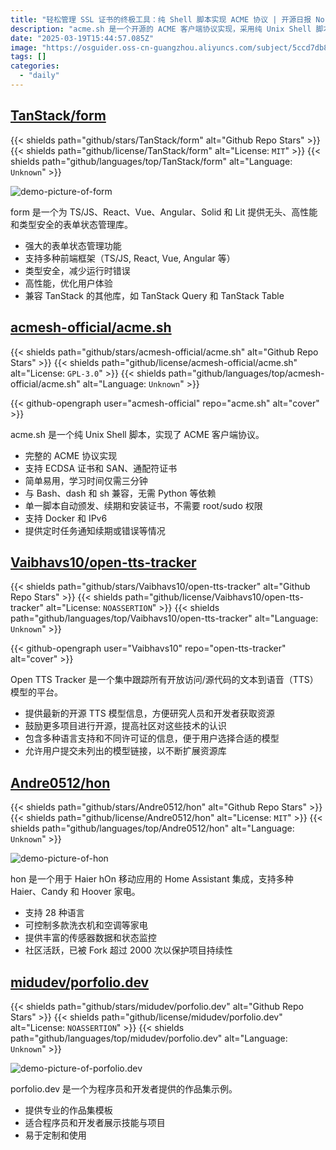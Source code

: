 ```yaml
---
title: "轻松管理 SSL 证书的终极工具：纯 Shell 脚本实现 ACME 协议 | 开源日报 No.544"
description: "acme.sh 是一个开源的 ACME 客户端协议实现，采用纯 Unix Shell 脚本，支持 ECDSA 证书、SAN 和通配符证书，易于使用且无需额外依赖，能够自动颁发、续期和安装证书，支持 Docker 和 IPv6，且提供续期和错误的定时通知功能。"
date: "2025-03-19T15:44:57.085Z"
image: "https://osguider.oss-cn-guangzhou.aliyuncs.com/subject/5ccd7db837a650ecfe0171ecef7f8cf9.png"
tags: []
categories:
  - "daily"
---
```


## [TanStack/form](https://github.com/TanStack/form)

{{< shields path="github/stars/TanStack/form" alt="Github Repo Stars" >}} {{< shields path="github/license/TanStack/form" alt="License: `MIT`" >}} {{< shields path="github/languages/top/TanStack/form" alt="Language: `Unknown`" >}}

![demo-picture-of-form](https://static.osguider.com/subject/github/TanStack/form/6a07b44dfbd1d80e6e90d1a8427660b7.png)

form 是一个为 TS/JS、React、Vue、Angular、Solid 和 Lit 提供无头、高性能和类型安全的表单状态管理库。

- 强大的表单状态管理功能
- 支持多种前端框架（TS/JS, React, Vue, Angular 等）
- 类型安全，减少运行时错误
- 高性能，优化用户体验
- 兼容 TanStack 的其他库，如 TanStack Query 和 TanStack Table
  
## [acmesh-official/acme.sh](https://github.com/acmesh-official/acme.sh)

{{< shields path="github/stars/acmesh-official/acme.sh" alt="Github Repo Stars" >}} {{< shields path="github/license/acmesh-official/acme.sh" alt="License: `GPL-3.0`" >}} {{< shields path="github/languages/top/acmesh-official/acme.sh" alt="Language: `Unknown`" >}}

{{< github-opengraph user="acmesh-official" repo="acme.sh" alt="cover" >}}

acme.sh 是一个纯 Unix Shell 脚本，实现了 ACME 客户端协议。

- 完整的 ACME 协议实现
- 支持 ECDSA 证书和 SAN、通配符证书
- 简单易用，学习时间仅需三分钟
- 与 Bash、dash 和 sh 兼容，无需 Python 等依赖
- 单一脚本自动颁发、续期和安装证书，不需要 root/sudo 权限
- 支持 Docker 和 IPv6
- 提供定时任务通知续期或错误等情况
  
## [Vaibhavs10/open-tts-tracker](https://github.com/Vaibhavs10/open-tts-tracker)

{{< shields path="github/stars/Vaibhavs10/open-tts-tracker" alt="Github Repo Stars" >}} {{< shields path="github/license/Vaibhavs10/open-tts-tracker" alt="License: `NOASSERTION`" >}} {{< shields path="github/languages/top/Vaibhavs10/open-tts-tracker" alt="Language: `Unknown`" >}}

{{< github-opengraph user="Vaibhavs10" repo="open-tts-tracker" alt="cover" >}}

Open TTS Tracker 是一个集中跟踪所有开放访问/源代码的文本到语音（TTS）模型的平台。

- 提供最新的开源 TTS 模型信息，方便研究人员和开发者获取资源
- 鼓励更多项目进行开源，提高社区对这些技术的认识
- 包含多种语言支持和不同许可证的信息，便于用户选择合适的模型
- 允许用户提交未列出的模型链接，以不断扩展资源库
  
## [Andre0512/hon](https://github.com/Andre0512/hon)

{{< shields path="github/stars/Andre0512/hon" alt="Github Repo Stars" >}} {{< shields path="github/license/Andre0512/hon" alt="License: `MIT`" >}} {{< shields path="github/languages/top/Andre0512/hon" alt="Language: `Unknown`" >}}

![demo-picture-of-hon](https://static.osguider.com/subject/github/Andre0512/hon/36487019e746668bc1f8d539efcdad9f.png)

hon 是一个用于 Haier hOn 移动应用的 Home Assistant 集成，支持多种 Haier、Candy 和 Hoover 家电。

- 支持 28 种语言
- 可控制多款洗衣机和空调等家电
- 提供丰富的传感器数据和状态监控
- 社区活跃，已被 Fork 超过 2000 次以保护项目持续性
  
## [midudev/porfolio.dev](https://github.com/midudev/porfolio.dev)

{{< shields path="github/stars/midudev/porfolio.dev" alt="Github Repo Stars" >}} {{< shields path="github/license/midudev/porfolio.dev" alt="License: `NOASSERTION`" >}} {{< shields path="github/languages/top/midudev/porfolio.dev" alt="Language: `Unknown`" >}}

![demo-picture-of-porfolio.dev](https://static.osguider.com/subject/github/midudev/porfolio.dev/7b839c3be9252a95e8022f87ba5b1220.webp)

porfolio.dev 是一个为程序员和开发者提供的作品集示例。

- 提供专业的作品集模板
- 适合程序员和开发者展示技能与项目
- 易于定制和使用
  
